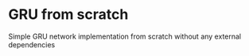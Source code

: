 # GRU from scratch
Simple GRU network implementation from scratch without any external dependencies
